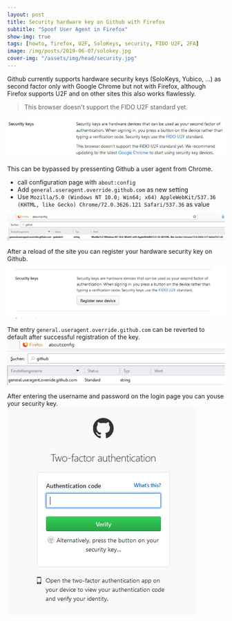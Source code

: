 ```yaml
---
layout: post
title: Security hardware key on Github with Firefox
subtitle: "Spoof User Agent in Firefox"
show-img: true
tags: [howto, firefox, U2F, SoloKeys, security, FIDO U2F, 2FA]
image: /img/posts/2019-06-07/solokey.jpg
cover-img: "/assets/img/head/security.jpg"
---
```

Github currently supports hardware security keys (SoloKeys, Yubico, ...) as second factor only with Google Chrome but not with Firefox,
although Firefox supports U2F and on other sites this also works flawlessly.   
> This browser doesn't support the FIDO U2F standard yet.
<img src="/img/posts/2019-06-07/github_error.jpg">  

This can be bypassed by pressenting Github a user agent from Chrome.


* call configuration page with `about:config`
* Add `general.useragent.override.github.com` as new setting
* Use `Mozilla/5.0 (Windows NT 10.0; Win64; x64) AppleWebKit/537.36 (KHTML, like Gecko) Chrome/72.0.3626.121 Safari/537.36` as value
<img src="/img/posts/2019-06-07/github_agent.jpg">


After a reload of the site you can register your hardware security key on Github.
<img src="/img/posts/2019-06-07/github_addkey.jpg">

The entry `general.useragent.override.github.com` can be reverted to default after successful registration of the key.
<img src="/img/posts/2019-06-07/github_agent_def.jpg">

After entering the username and password on the login page you can youse your security key. 
<img src="/img/posts/2019-06-07/github_auth.jpg">
